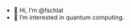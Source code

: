- 👋 Hi, I’m @fschlat
- 👀 I’m interested in quantum computing.

<!---
fschlat/fschlat is a ✨ special ✨ repository because its `README.md` (this file) appears on your GitHub profile.
You can click the Preview link to take a look at your changes.
--->
